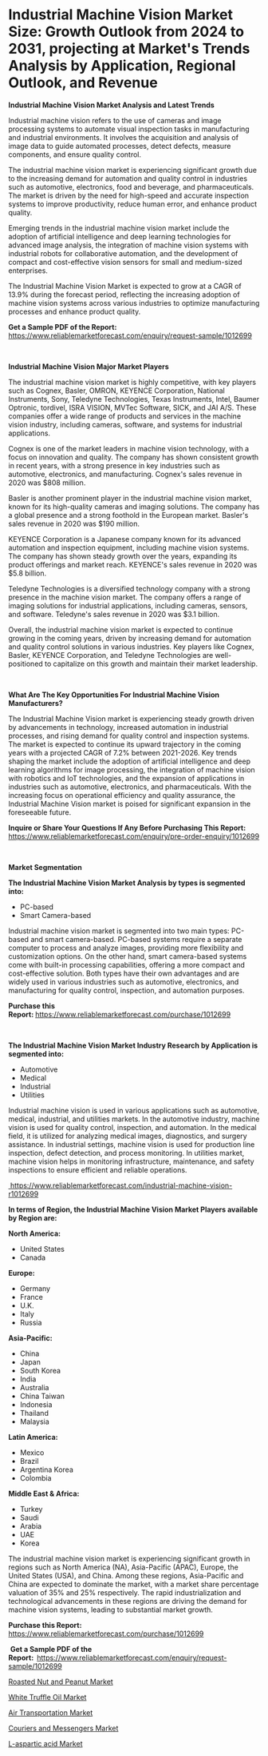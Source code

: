 <p><h1>Industrial Machine Vision Market Size: Growth Outlook from 2024 to 2031, projecting at Market's Trends Analysis by Application, Regional Outlook, and Revenue</h1></p><p><strong>Industrial Machine Vision Market Analysis and Latest Trends</strong></p>
<p><p>Industrial machine vision refers to the use of cameras and image processing systems to automate visual inspection tasks in manufacturing and industrial environments. It involves the acquisition and analysis of image data to guide automated processes, detect defects, measure components, and ensure quality control.</p><p>The industrial machine vision market is experiencing significant growth due to the increasing demand for automation and quality control in industries such as automotive, electronics, food and beverage, and pharmaceuticals. The market is driven by the need for high-speed and accurate inspection systems to improve productivity, reduce human error, and enhance product quality.</p><p>Emerging trends in the industrial machine vision market include the adoption of artificial intelligence and deep learning technologies for advanced image analysis, the integration of machine vision systems with industrial robots for collaborative automation, and the development of compact and cost-effective vision sensors for small and medium-sized enterprises.</p><p>The Industrial Machine Vision Market is expected to grow at a CAGR of 13.9% during the forecast period, reflecting the increasing adoption of machine vision systems across various industries to optimize manufacturing processes and enhance product quality.</p></p>
<p><strong>Get a Sample PDF of the Report:&nbsp;</strong> <a href="https://www.reliablemarketforecast.com/enquiry/request-sample/1012699">https://www.reliablemarketforecast.com/enquiry/request-sample/1012699</a></p>
<p>&nbsp;</p>
<p><strong>Industrial Machine Vision Major Market Players</strong></p>
<p><p>The industrial machine vision market is highly competitive, with key players such as Cognex, Basler, OMRON, KEYENCE Corporation, National Instruments, Sony, Teledyne Technologies, Texas Instruments, Intel, Baumer Optronic, tordivel, ISRA VISION, MVTec Software, SICK, and JAI A/S. These companies offer a wide range of products and services in the machine vision industry, including cameras, software, and systems for industrial applications.</p><p>Cognex is one of the market leaders in machine vision technology, with a focus on innovation and quality. The company has shown consistent growth in recent years, with a strong presence in key industries such as automotive, electronics, and manufacturing. Cognex's sales revenue in 2020 was $808 million.</p><p>Basler is another prominent player in the industrial machine vision market, known for its high-quality cameras and imaging solutions. The company has a global presence and a strong foothold in the European market. Basler's sales revenue in 2020 was $190 million.</p><p>KEYENCE Corporation is a Japanese company known for its advanced automation and inspection equipment, including machine vision systems. The company has shown steady growth over the years, expanding its product offerings and market reach. KEYENCE's sales revenue in 2020 was $5.8 billion.</p><p>Teledyne Technologies is a diversified technology company with a strong presence in the machine vision market. The company offers a range of imaging solutions for industrial applications, including cameras, sensors, and software. Teledyne's sales revenue in 2020 was $3.1 billion.</p><p>Overall, the industrial machine vision market is expected to continue growing in the coming years, driven by increasing demand for automation and quality control solutions in various industries. Key players like Cognex, Basler, KEYENCE Corporation, and Teledyne Technologies are well-positioned to capitalize on this growth and maintain their market leadership.</p></p>
<p>&nbsp;</p>
<p><strong>What Are The Key Opportunities For Industrial Machine Vision Manufacturers?</strong></p>
<p><p>The Industrial Machine Vision market is experiencing steady growth driven by advancements in technology, increased automation in industrial processes, and rising demand for quality control and inspection systems. The market is expected to continue its upward trajectory in the coming years with a projected CAGR of 7.2% between 2021-2026. Key trends shaping the market include the adoption of artificial intelligence and deep learning algorithms for image processing, the integration of machine vision with robotics and IoT technologies, and the expansion of applications in industries such as automotive, electronics, and pharmaceuticals. With the increasing focus on operational efficiency and quality assurance, the Industrial Machine Vision market is poised for significant expansion in the foreseeable future.</p></p>
<p><strong>Inquire or Share Your Questions If Any Before Purchasing This Report:</strong> <a href="https://www.reliablemarketforecast.com/enquiry/pre-order-enquiry/1012699">https://www.reliablemarketforecast.com/enquiry/pre-order-enquiry/1012699</a></p>
<p>&nbsp;</p>
<p><strong>Market Segmentation</strong></p>
<p><strong>The Industrial Machine Vision Market Analysis by types is segmented into:</strong></p>
<p><ul><li>PC-based</li><li>Smart Camera-based</li></ul></p>
<p><p>Industrial machine vision market is segmented into two main types: PC-based and smart camera-based. PC-based systems require a separate computer to process and analyze images, providing more flexibility and customization options. On the other hand, smart camera-based systems come with built-in processing capabilities, offering a more compact and cost-effective solution. Both types have their own advantages and are widely used in various industries such as automotive, electronics, and manufacturing for quality control, inspection, and automation purposes.</p></p>
<p><strong>Purchase this Report:&nbsp;</strong><a href="https://www.reliablemarketforecast.com/purchase/1012699">https://www.reliablemarketforecast.com/purchase/1012699</a></p>
<p>&nbsp;</p>
<p><strong>The Industrial Machine Vision Market Industry Research by Application is segmented into:</strong></p>
<p><ul><li>Automotive</li><li>Medical</li><li>Industrial</li><li>Utilities</li></ul></p>
<p><p>Industrial machine vision is used in various applications such as automotive, medical, industrial, and utilities markets. In the automotive industry, machine vision is used for quality control, inspection, and automation. In the medical field, it is utilized for analyzing medical images, diagnostics, and surgery assistance. In industrial settings, machine vision is used for production line inspection, defect detection, and process monitoring. In utilities market, machine vision helps in monitoring infrastructure, maintenance, and safety inspections to ensure efficient and reliable operations.</p></p>
<p><a href="https://www.reliablemarketforecast.com/industrial-machine-vision-r1012699">&nbsp;https://www.reliablemarketforecast.com/industrial-machine-vision-r1012699</a></p>
<p><strong>In terms of Region, the Industrial Machine Vision Market Players available by Region are:</strong></p>
<p>
    <p> <strong> North America: </strong>
        <ul>
            <li>United States</li>
            <li>Canada</li>
        </ul>
        </p> 
    <p> <strong> Europe: </strong>
        <ul>
            <li>Germany</li>
            <li>France</li>
            <li>U.K.</li>
            <li>Italy</li>
            <li>Russia</li>
        </ul>
        </p> 
    <p> <strong> Asia-Pacific: </strong>
        <ul>
            <li>China</li>
            <li>Japan</li>
            <li>South Korea</li>
            <li>India</li>
            <li>Australia</li>
            <li>China Taiwan</li>
            <li>Indonesia</li>
            <li>Thailand</li>
            <li>Malaysia</li>
        </ul>
        </p> 
    <p> <strong> Latin America: </strong>
        <ul>
            <li>Mexico</li>
            <li>Brazil</li>
            <li>Argentina Korea</li>
            <li>Colombia</li>
        </ul>
        </p> 
    <p> <strong> Middle East & Africa: </strong>
        <ul>
            <li>Turkey</li>
            <li>Saudi</li>
            <li>Arabia</li>
            <li>UAE</li>
            <li>Korea</li>
        </ul>
    </p>
    </p>
<p><p>The industrial machine vision market is experiencing significant growth in regions such as North America (NA), Asia-Pacific (APAC), Europe, the United States (USA), and China. Among these regions, Asia-Pacific and China are expected to dominate the market, with a market share percentage valuation of 35% and 25% respectively. The rapid industrialization and technological advancements in these regions are driving the demand for machine vision systems, leading to substantial market growth.</p></p>
<p><strong>Purchase this Report: </strong><a href="https://www.reliablemarketforecast.com/purchase/1012699">https://www.reliablemarketforecast.com/purchase/1012699</a></p>
<p>&nbsp;<strong>Get a Sample PDF of the Report:&nbsp;&nbsp;</strong><a href="https://www.reliablemarketforecast.com/enquiry/request-sample/1012699">https://www.reliablemarketforecast.com/enquiry/request-sample/1012699</a></p>
<p><strong></strong></p>
<p><p><a href="https://medium.com/@amandawbrown02/roasted-nut-and-peanut-market-analysis-report-global-insights-by-region-type-with-skin-shape-nut-925fc703e96e">Roasted Nut and Peanut Market</a></p><p><a href="https://medium.com/@clairhane_9803/white-truffle-oil-market-forecast-global-market-trends-and-analysis-from-2024-to-2031-covered-in-d0d5cc8248ee">White Truffle Oil Market</a></p><p><a href="https://github.com/jakobeblake56/Market-Research-Report-List-1/blob/main/air-transportation-market.md">Air Transportation Market</a></p><p><a href="https://github.com/JosephWillisbXXgf/Market-Research-Report-List-1/blob/main/couriers-and-messengers-market.md">Couriers and Messengers Market</a></p><p><a href="https://medium.com/@mdalsohelmia44/exploring-l-aspartic-acid-market-dynamics-global-trends-and-future-growth-prospects-2024-2031-25a56afa1807">L-aspartic acid Market</a></p></p>